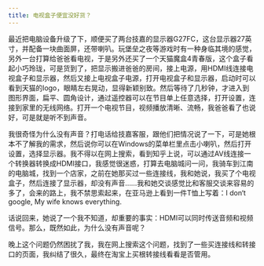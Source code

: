 ```yaml
---
title: 电视盒子便宜没好货？
---
```

最近把电脑设备升级了下，顺便买了两台技嘉的显示器G27FC，这台显示器27英寸，并配备一块曲面屏，还带喇叭。玩堡垒之夜等游戏时有一种身临其境的感觉，另外一台打算给爸爸看电视，于是另外还买了一个天猫魔盒4青春版，这个盒子看起小巧玲珑，可是货到了，把显示搬进爸爸的房间，接上电源，用HDMI线连接电视盒子和显示器，然后又接上电视盒子电源，打开电视盒子和显示器，启动时可以看到天猫的logo，眼睛左右晃动，显得新颖别致。然后等待了几秒钟，才进入到图形界面，扁平、圆角设计，通过遥控器可以在节目单上任意选择，打开设置，连接到家里的无线网络。打开一个电视节目，视频播放清晰、流畅，我爸爸看了也说好，可是就是听不到声音。

我很奇怪为什么没有声音？打电话给技嘉客服，跟他们把情况说了一下，可是她根本不了解我的需求，然后说你可以在Windows的菜单栏里点击小喇叭，然后打开设置，选择显示器。我不得以在网上搜索，看到知乎上说，可以通过AV线连接一个转换器转换成HDMI接口，我感觉很迷惑，打算去电脑城问一问，我骑车到江南的电脑城，找到一个店家，之前在她那买过一些连接线，我和她说，我买了个电视盒子，然后连接了显示器，却没有声音……我和她交谈感觉比和客服交谈来容易的多了，会来的路上，我不禁思索起来，在亚马逊上看到一件T恤上写着：I don‘t google, My wife knows everything.

话说回来，她说了一个我不知道，却重要的事实：HDMI可以同时传送音频和视频信号。那么，既然如此，为什么没有声音呢？

晚上这个问题仍然困扰了我，我在网上搜索这个问题，找到了一些买连接线和转接口的页面，我纠结了很久，最终在淘宝上买根转接线看看是否管用。
